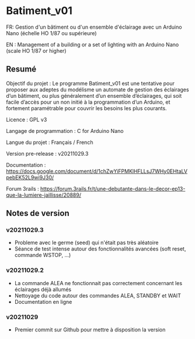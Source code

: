 # Batiment_v01

FR: Gestion d'un bâtiment ou d'un ensemble d'éclairage avec un Arduino Nano (échelle HO 1/87 ou supérieure)

EN : Management of a building or a set of lighting with an Arduino Nano (scale HO 1/87 or higher)

## Resumé

Objectif du projet : Le programme Batiment_v01 est une tentative pour proposer aux adeptes du modélisme un automate de gestion des éclairages d’un bâtiment, ou plus généralement d’un ensemble d’éclairages, qui soit facile d’accès pour un non initié à la programmation d’un Arduino, et fortement paramétrable pour couvrir les besoins les plus courants.

Licence : GPL v3

Langage de programmation : C for Arduino Nano

Langue du projet : Français / French

Version pre-release : v20211029.3

Documentation : https://docs.google.com/document/d/1chZwYiFPMKlHFLLsJ7WHy0EHtaLVpebEK52L9wi9J30/

Forum 3rails : https://forum.3rails.fr/t/une-debutante-dans-le-decor-ep13-que-la-lumiere-jaillisse/20889/

## Notes de version

### v20211029.3
- Probleme avec le germe (seed) qui n'était pas très aléatoire
- Séance de test intense autour des fonctionnalités avancées (soft reset, commande WSTOP, ...)

### v20211029.2
- La commande ALEA ne fonctionnait pas correctement concernant les éclairages déjà allumés
- Nettoyage du code autour des commandes ALEA, STANDBY et WAIT
- Documentation en ligne 

### v20211029
- Premier commit sur Github pour mettre à disposition la version
